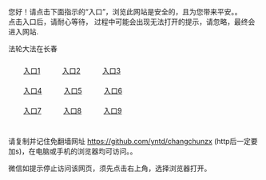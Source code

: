 您好！请点击下面指示的“入口”，浏览此网站是安全的，且为您带来平安。。 <br/>
点击入口后，请耐心等待， 过程中可能会出现无法打开的提示，请忽略，最终会进入网站. </br>

法轮大法在长春<br/>
<div style="padding:10px"><a style="margin:20px" target="_blank" href="https://dihkjs68nujyj.cloudfront.net/2Qpsp?depvrqm" id="ccLink1" rel="nofollow">入口1</a> <a target="_blank" style="margin:20px" href="https://dug75xv5c8w2l.cloudfront.net/2Qpsp?oarqd" id="ccLink2" rel="nofollow">入口2</a> <a style="margin:20px" target="_blank" href="https://d39ewrahd2m1r1.cloudfront.net/2Qpsp?iojnond" id="ccLink3" rel="nofollow">入口3</a></div>

<div style="padding:10px" ><a style="margin:20px" target="_blank" href="https://dihkjs68nujyj.cloudfront.net/2Qpsp?depvrqm" id="ccLink4" rel="nofollow">入口4</a> <a style="margin:20px" href="https://dug75xv5c8w2l.cloudfront.net/2Qpsp?oarqd" target="_blank" id="ccLink5" rel="nofollow">入口5</a> <a style="margin:20px" href="https://d39ewrahd2m1r1.cloudfront.net/2Qpsp?iojnond" target="_blank" id="ccLink6" rel="nofollow">入口6</a></div>

<div style="padding:10px"><a style="margin:20px" target="_blank" href="https://dihkjs68nujyj.cloudfront.net/2Qpsp?depvrqm" id="ccLink7" rel="nofollow">入口7</a> <a style="margin:20px" href="https://dug75xv5c8w2l.cloudfront.net/2Qpsp?oarqd" target="_blank" id="ccLink8" rel="nofollow">入口8</a> <a style="margin:20px" target="_blank" href="https://d39ewrahd2m1r1.cloudfront.net/2Qpsp?iojnond" id="ccLink9" rel="nofollow">入口9</a></div>

<br/>



请复制并记住免翻墙网址 https://github.com/yntd/changchunzx (http后一定要加s)，在电脑或手机的浏览器均可访问。。<br/>

微信如提示停止访问该网页，须先点击右上角，选择浏览器打开。
